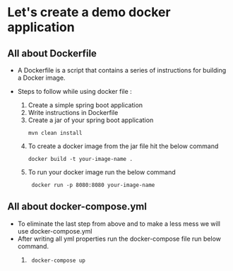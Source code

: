 <h1>Let's create a demo docker application </h1>
<h2>All about Dockerfile</h2>
<ul>
<li>A Dockerfile is a script that contains a series of instructions for building a Docker image. </li>
</ul>

<ul>
<li>Steps to follow while using docker file : </li>
<ol>
<li>Create a simple spring boot application</li>
<li>Write instructions in Dockerfile</li>
<li> Create a jar of your spring boot application</li>

``` mvn clean install ```

<li>To create a docker image from the jar file hit the below command</li>

```docker build -t your-image-name .```
<li>To run your docker image run the below command</li>

``` docker run -p 8080:8080 your-image-name```
</ol>
</ul>
<h2>All about docker-compose.yml</h2>

<ul>
<li>To eliminate the last step from above and to make a less mess we will use docker-compose.yml</li>
<li>After writing all yml properties run the docker-compose file run below command.</li>
<ol>
<li>

``` docker-compose up```
</li>
</ol>
</ul>

